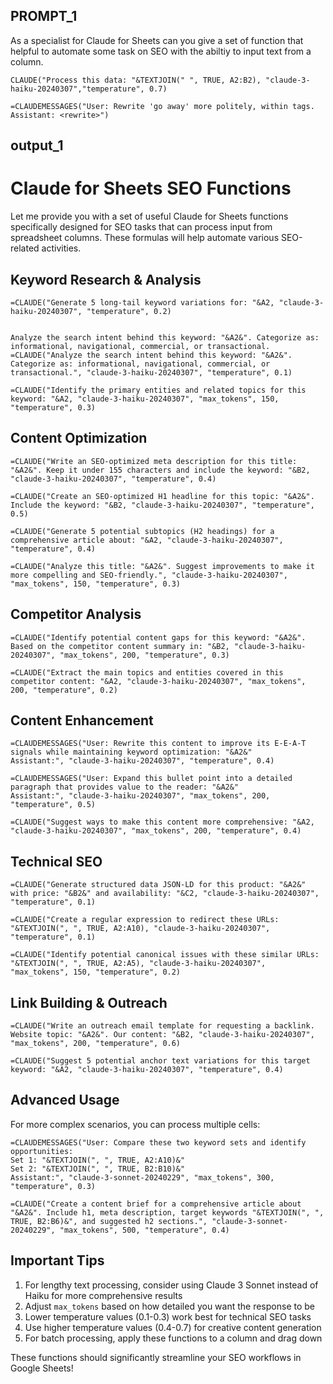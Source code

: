 ## PROMPT_1

As a specialist for Claude for Sheets can you give a set of function that helpful to automate some task on SEO with the abiltiy to input text from a column.



```
CLAUDE("Process this data: "&TEXTJOIN(" ", TRUE, A2:B2), "claude-3-haiku-20240307","temperature", 0.7)
```


```
=CLAUDEMESSAGES("User: Rewrite 'go away' more politely, within tags.
Assistant: <rewrite>")
```

## output_1

# Claude for Sheets SEO Functions

Let me provide you with a set of useful Claude for Sheets functions specifically designed for SEO tasks that can process input from spreadsheet columns. These formulas will help automate various SEO-related activities.

## Keyword Research & Analysis

```
=CLAUDE("Generate 5 long-tail keyword variations for: "&A2, "claude-3-haiku-20240307", "temperature", 0.2)
```



```

Analyze the search intent behind this keyword: "&A2&". Categorize as: informational, navigational, commercial, or transactional.
=CLAUDE("Analyze the search intent behind this keyword: "&A2&". Categorize as: informational, navigational, commercial, or transactional.", "claude-3-haiku-20240307", "temperature", 0.1)
```

```
=CLAUDE("Identify the primary entities and related topics for this keyword: "&A2, "claude-3-haiku-20240307", "max_tokens", 150, "temperature", 0.3)
```

## Content Optimization

```
=CLAUDE("Write an SEO-optimized meta description for this title: "&A2&". Keep it under 155 characters and include the keyword: "&B2, "claude-3-haiku-20240307", "temperature", 0.4)
```

```
=CLAUDE("Create an SEO-optimized H1 headline for this topic: "&A2&". Include the keyword: "&B2, "claude-3-haiku-20240307", "temperature", 0.5)
```

```
=CLAUDE("Generate 5 potential subtopics (H2 headings) for a comprehensive article about: "&A2, "claude-3-haiku-20240307", "temperature", 0.4)
```

```
=CLAUDE("Analyze this title: "&A2&". Suggest improvements to make it more compelling and SEO-friendly.", "claude-3-haiku-20240307", "max_tokens", 150, "temperature", 0.3)
```

## Competitor Analysis

```
=CLAUDE("Identify potential content gaps for this keyword: "&A2&". Based on the competitor content summary in: "&B2, "claude-3-haiku-20240307", "max_tokens", 200, "temperature", 0.3)
```

```
=CLAUDE("Extract the main topics and entities covered in this competitor content: "&A2, "claude-3-haiku-20240307", "max_tokens", 200, "temperature", 0.2)
```

## Content Enhancement

```
=CLAUDEMESSAGES("User: Rewrite this content to improve its E-E-A-T signals while maintaining keyword optimization: "&A2&"
Assistant:", "claude-3-haiku-20240307", "temperature", 0.4)
```

```
=CLAUDEMESSAGES("User: Expand this bullet point into a detailed paragraph that provides value to the reader: "&A2&"
Assistant:", "claude-3-haiku-20240307", "max_tokens", 200, "temperature", 0.5)
```

```
=CLAUDE("Suggest ways to make this content more comprehensive: "&A2, "claude-3-haiku-20240307", "max_tokens", 200, "temperature", 0.4)
```

## Technical SEO

```
=CLAUDE("Generate structured data JSON-LD for this product: "&A2&" with price: "&B2&" and availability: "&C2, "claude-3-haiku-20240307", "temperature", 0.1)
```

```
=CLAUDE("Create a regular expression to redirect these URLs: "&TEXTJOIN(", ", TRUE, A2:A10), "claude-3-haiku-20240307", "temperature", 0.1)
```

```
=CLAUDE("Identify potential canonical issues with these similar URLs: "&TEXTJOIN(", ", TRUE, A2:A5), "claude-3-haiku-20240307", "max_tokens", 150, "temperature", 0.2)
```

## Link Building & Outreach

```
=CLAUDE("Write an outreach email template for requesting a backlink. Website topic: "&A2&". Our content: "&B2, "claude-3-haiku-20240307", "max_tokens", 200, "temperature", 0.6)
```

```
=CLAUDE("Suggest 5 potential anchor text variations for this target keyword: "&A2, "claude-3-haiku-20240307", "temperature", 0.4)
```

## Advanced Usage

For more complex scenarios, you can process multiple cells:

```
=CLAUDEMESSAGES("User: Compare these two keyword sets and identify opportunities:
Set 1: "&TEXTJOIN(", ", TRUE, A2:A10)&"
Set 2: "&TEXTJOIN(", ", TRUE, B2:B10)&"
Assistant:", "claude-3-sonnet-20240229", "max_tokens", 300, "temperature", 0.3)
```

```
=CLAUDE("Create a content brief for a comprehensive article about "&A2&". Include h1, meta description, target keywords "&TEXTJOIN(", ", TRUE, B2:B6)&", and suggested h2 sections.", "claude-3-sonnet-20240229", "max_tokens", 500, "temperature", 0.4)
```

## Important Tips

1. For lengthy text processing, consider using Claude 3 Sonnet instead of Haiku for more comprehensive results
2. Adjust `max_tokens` based on how detailed you want the response to be
3. Lower temperature values (0.1-0.3) work best for technical SEO tasks
4. Use higher temperature values (0.4-0.7) for creative content generation
5. For batch processing, apply these functions to a column and drag down

These functions should significantly streamline your SEO workflows in Google Sheets!